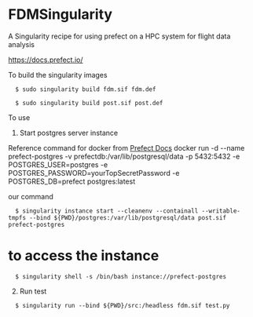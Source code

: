 # FDMSingularity
A Singularity recipe for using prefect on a HPC system for flight data analysis

https://docs.prefect.io/


To build the singularity images
```
  $ sudo singularity build fdm.sif fdm.def   
```
```                                     
  $ sudo singularity build post.sif post.def 
```
  
To use
1. Start postgres server instance

Reference command for docker from [Prefect Docs](https://docs.prefect.io/2.10.3/concepts/database/#configuring-a-postgresql-database)
docker run -d --name prefect-postgres -v prefectdb:/var/lib/postgresql/data -p 5432:5432 -e POSTGRES_USER=postgres -e POSTGRES_PASSWORD=yourTopSecretPassword -e POSTGRES_DB=prefect postgres:latest

our command
```
  $ singularity instance start --cleanenv --containall --writable-tmpfs --bind ${PWD}/postgres:/var/lib/postgresql/data post.sif prefect-postgres
```

# to access the instance
```
  $ singularity shell -s /bin/bash instance://prefect-postgres
```

2. Run test
```
  $ singularity run --bind ${PWD}/src:/headless fdm.sif test.py
```
